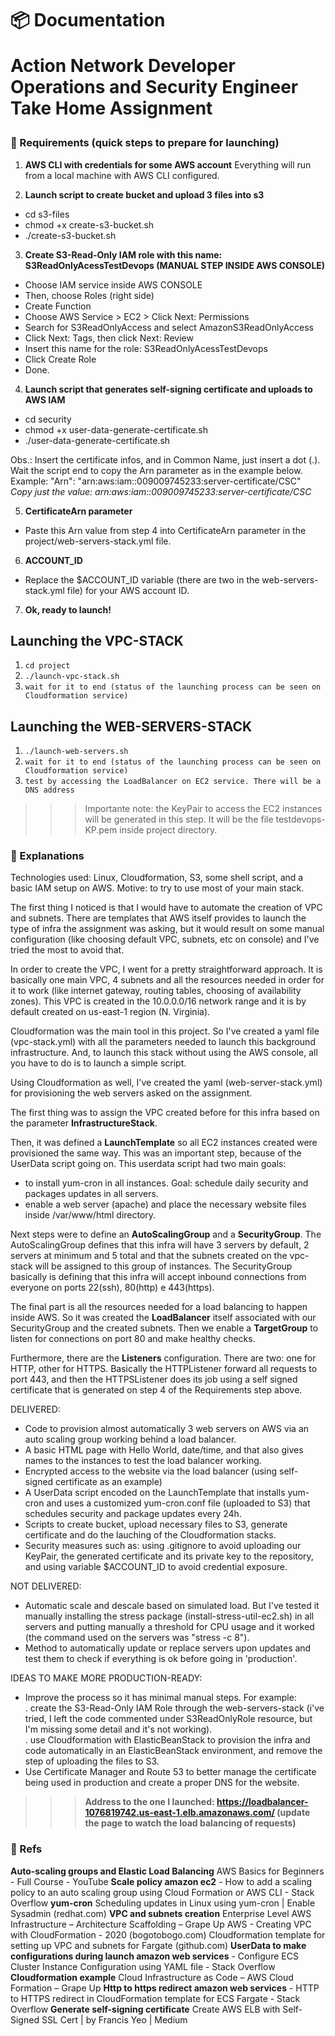 <h1 align="left">
  📦 Documentation
  <p>Action Network Developer Operations and Security Engineer Take Home Assignment</p>
</h1>

### 🔽 Requirements (quick steps to prepare for launching)

1. **AWS CLI with credentials for some AWS account**
Everything will run from a local machine with AWS CLI configured.

2. **Launch script to create bucket and upload 3 files into s3**  
- cd s3-files    
- chmod +x create-s3-bucket.sh      
- ./create-s3-bucket.sh    

3. **Create S3-Read-Only IAM role with this name: S3ReadOnlyAcessTestDevops (MANUAL STEP INSIDE AWS CONSOLE)**  
- Choose IAM service inside AWS CONSOLE  
- Then, choose Roles (right side)  
- Create Function  
- Choose AWS Service > EC2 > Click Next: Permissions   
- Search for S3ReadOnlyAccess and select AmazonS3ReadOnlyAccess  
- Click Next: Tags, then click Next: Review   
- Insert this name for the role: S3ReadOnlyAcessTestDevops  
- Click Create Role  
- Done.  

4. **Launch script that generates self-signing certificate and uploads to AWS IAM**

- cd security  
- chmod +x user-data-generate-certificate.sh  
- ./user-data-generate-certificate.sh    

Obs.: Insert the certificate infos, and in Common Name, just insert a dot (.).  
Wait the script end to copy the Arn parameter as in the example below.  
  Example: "Arn": "arn:aws:iam::009009745233:server-certificate/CSC"  
*Copy just the value: arn:aws:iam::009009745233:server-certificate/CSC*

5. **CertificateArn parameter**
- Paste this Arn value from step 4 into CertificateArn parameter in the project/web-servers-stack.yml file.  

6. **ACCOUNT_ID**
- Replace the $ACCOUNT_ID variable (there are two in the web-servers-stack.yml file) for your AWS account ID.

7. **Ok, ready to launch!**

## Launching the VPC-STACK

1. ``cd project``
2. ``./launch-vpc-stack.sh``
3. ``wait for it to end (status of the launching process can be seen on Cloudformation service)``

## Launching the WEB-SERVERS-STACK

1. ``./launch-web-servers.sh``
2. ``wait for it to end (status of the launching process can be seen on Cloudformation service)``
3. ``test by accessing the LoadBalancer on EC2 service. There will be a DNS address``

>>> Importante note: the KeyPair to access the EC2 instances will be generated in this step. It will be the file testdevops-KP.pem inside project directory.

### 🔽 Explanations   

Technologies used: Linux, Cloudformation, S3, some shell script, and a basic IAM setup on AWS.
Motive: to try to use most of your main stack.   

The first thing I noticed is that I would have to automate the creation of VPC and subnets. There are templates that AWS itself provides to launch the type of infra the assignment was asking, but it would result on some manual configuration (like choosing default VPC, subnets, etc on console) and I've tried the most to avoid that.   

In order to create the VPC, I went for a pretty straightforward approach. It is basically one main VPC, 4 subnets and all the resources needed in order for it to work (like internet gateway, routing tables, choosing of availability zones). This VPC is created in the 10.0.0.0/16 network range and it is by default created on us-east-1 region (N. Virginia).    

Cloudformation was the main tool in this project. So I've created a yaml file (vpc-stack.yml) with all the parameters needed to launch this background infrastructure. And, to launch this stack without using the AWS console, all you have to do is to launch a simple script.   

Using Cloudformation as well, I've created the yaml (web-server-stack.yml) for provisioning the web servers asked on the assignment.

The first thing was to assign the VPC created before for this infra based on the parameter **InfrastructureStack**.

Then, it was defined a **LaunchTemplate** so all EC2 instances created were provisioned the same way. 
This was an important step, because of the UserData script going on. This userdata script had two main goals: 
- to install yum-cron in all instances. Goal: schedule daily security and packages updates in all servers. 
- enable a web server (apache) and place the necessary website files inside /var/www/html directory.  

Next steps were to define an **AutoScalingGroup** and a **SecurityGroup**. The AutoScalingGroup defines that this infra will have 3 servers by default, 2 servers at minimum and 5 total and that the subnets created on the vpc-stack will be assigned to this group of instances. The SecurityGroup basically is defining that this infra will accept inbound connections from everyone on ports 22(ssh), 80(http) e 443(https).    

The final part is all the resources needed for a load balancing to happen inside AWS. So it was created the **LoadBalancer** itself associated with our SecurityGroup and the created subnets. Then we enable a **TargetGroup** to listen for connections on port 80 and make healthy checks.  

Furthermore, there are the **Listeners** configuration. There are two: one for HTTP, other for HTTPS. Basically the HTTPListener forward all requests to port 443, and then the HTTPSListener does its job using a self signed certificate that is generated on step 4 of the Requirements step above.

DELIVERED:
- Code to provision almost automatically 3 web servers on AWS via an auto scaling group working behind a load balancer.  
- A basic HTML page with Hello World, date/time, and that also gives names to the instances to test the load balancer working.  
- Encrypted access to the website via the load balancer (using self-signed certificate as an example)  
- A UserData script encoded on the LaunchTemplate that installs yum-cron and uses a customized yum-cron.conf file (uploaded to S3) that schedules security and package updates every 24h.  
- Scripts to create bucket, upload necessary files to S3, generate certificate and do the lauching of the Cloudformation stacks.  
- Security measures such as: using .gitignore to avoid uploading our KeyPair, the generated certificate and its private key to the repository, and using variable $ACCOUNT_ID to avoid credential exposure.

NOT DELIVERED:  
- Automatic scale and descale based on simulated load. But I've tested it manually installing the stress package (install-stress-util-ec2.sh) in all servers and putting manually a threshold for CPU usage and it worked (the command used on the servers was "stress -c 8").    
- Method to automatically update or replace servers upon updates and test them to check if everything is ok before going in 'production'.   

IDEAS TO MAKE MORE PRODUCTION-READY:
- Improve the process so it has minimal manual steps. For example:  
 . create the S3-Read-Only IAM Role through the web-servers-stack (i've tried, I left the code commented under S3ReadOnlyRole resource, but I'm missing some detail and it's not working).   
 . use Cloudformation with ElasticBeanStack to provision the infra and code automatically in an ElasticBeanStack environment, and remove the step of uploading the files to S3.  
- Use Certificate Manager and Route 53 to better manage the certificate being used in production and create a proper DNS for the website.    

 >>> **Address to the one I launched: https://loadbalancer-1076819742.us-east-1.elb.amazonaws.com/ (update the page to watch the load balancing of requests)**

### 🔽 Refs

**Auto-scaling groups and Elastic Load Balancing** AWS Basics for Beginners - Full Course - YouTube
**Scale policy amazon ec2** - How to add a scaling policy to an auto scaling group using Cloud Formation or AWS CLI - Stack Overflow
**yum-cron** Scheduling updates in Linux using yum-cron | Enable Sysadmin (redhat.com)
**VPC and subnets creation** Enterprise Level AWS Infrastructure – Architecture Scaffolding – Grape Up
AWS - Creating VPC with CloudFormation - 2020 (bogotobogo.com)
Cloudformation template for setting up VPC and subnets for Fargate (github.com)
**UserData to make configurations during launch amazon web services** - Configure ECS Cluster Instance Configuration using YAML file - Stack Overflow
**Cloudformation example** Cloud Infrastructure as Code – AWS Cloud Formation – Grape Up
**Http to https redirect amazon web services** - HTTP to HTTPS redirect in CloudFormation template for ECS Fargate - Stack Overflow
**Generate self-signing certificate** Create AWS ELB with Self-Signed SSL Cert | by Francis Yeo | Medium



